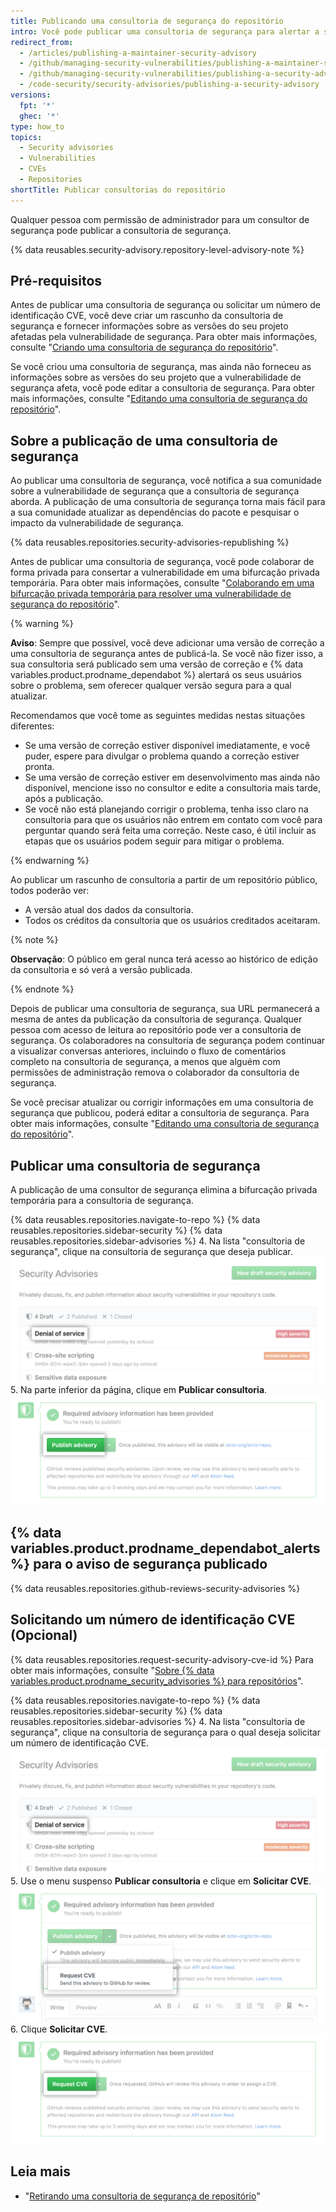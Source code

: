 ```yaml
---
title: Publicando uma consultoria de segurança do repositório
intro: Você pode publicar uma consultoria de segurança para alertar a sua comunidade sobre uma vulnerabilidade de segurança no seu projeto.
redirect_from:
  - /articles/publishing-a-maintainer-security-advisory
  - /github/managing-security-vulnerabilities/publishing-a-maintainer-security-advisory
  - /github/managing-security-vulnerabilities/publishing-a-security-advisory
  - /code-security/security-advisories/publishing-a-security-advisory
versions:
  fpt: '*'
  ghec: '*'
type: how_to
topics:
  - Security advisories
  - Vulnerabilities
  - CVEs
  - Repositories
shortTitle: Publicar consultorias do repositório
---
```


<!--Marketing-LINK: From /features/security/software-supply-chain page "Publishing a security advisory".-->

Qualquer pessoa com permissão de administrador para um consultor de segurança pode publicar a consultoria de segurança.

{% data reusables.security-advisory.repository-level-advisory-note %}

## Pré-requisitos

Antes de publicar uma consultoria de segurança ou solicitar um número de identificação CVE, você deve criar um rascunho da consultoria de segurança e fornecer informações sobre as versões do seu projeto afetadas pela vulnerabilidade de segurança. Para obter mais informações, consulte "[Criando uma consultoria de segurança do repositório](/code-security/repository-security-advisories/creating-a-repository-security-advisory)".

Se você criou uma consultoria de segurança, mas ainda não forneceu as informações sobre as versões do seu projeto que a vulnerabilidade de segurança afeta, você pode editar a consultoria de segurança. Para obter mais informações, consulte "[Editando uma consultoria de segurança do repositório](/code-security/repository-security-advisories/editing-a-repository-security-advisory)".

## Sobre a publicação de uma consultoria de segurança

Ao publicar uma consultoria de segurança, você notifica a sua comunidade sobre a vulnerabilidade de segurança que a consultoria de segurança aborda. A publicação de uma consultoria de segurança torna mais fácil para a sua comunidade atualizar as dependências do pacote e pesquisar o impacto da vulnerabilidade de segurança.

{% data reusables.repositories.security-advisories-republishing %}

Antes de publicar uma consultoria de segurança, você pode colaborar de forma privada para consertar a vulnerabilidade em uma bifurcação privada temporária. Para obter mais informações, consulte "[Colaborando em uma bifurcação privada temporária para resolver uma vulnerabilidade de segurança do repositório](/code-security/repository-security-advisories/collaborating-in-a-temporary-private-fork-to-resolve-a-repository-security-vulnerability)".

{% warning %}

**Aviso**: Sempre que possível, você deve adicionar uma versão de correção a uma consultoria de segurança antes de publicá-la. Se você não fizer isso, a sua consultoria será publicado sem uma versão de correção e {% data variables.product.prodname_dependabot %} alertará os seus usuários sobre o problema, sem oferecer qualquer versão segura para a qual atualizar.

Recomendamos que você tome as seguintes medidas nestas situações diferentes:

- Se uma versão de correção estiver disponível imediatamente, e você puder, espere para divulgar o problema quando a correção estiver pronta.
- Se uma versão de correção estiver em desenvolvimento mas ainda não disponível, mencione isso no consultor e edite a consultoria mais tarde, após a publicação.
- Se você não está planejando corrigir o problema, tenha isso claro na consultoria para que os usuários não entrem em contato com você para perguntar quando será feita uma correção. Neste caso, é útil incluir as etapas que os usuários podem seguir para mitigar o problema.

{% endwarning %}

Ao publicar um rascunho de consultoria a partir de um repositório público, todos poderão ver:

- A versão atual dos dados da consultoria.
- Todos os créditos da consultoria que os usuários creditados aceitaram.

{% note %}

**Observação**: O público em geral nunca terá acesso ao histórico de edição da consultoria e só verá a versão publicada.

{% endnote %}

Depois de publicar uma consultoria de segurança, sua URL permanecerá a mesma de antes da publicação da consultoria de segurança. Qualquer pessoa com acesso de leitura ao repositório pode ver a consultoria de segurança. Os colaboradores na consultoria de segurança podem continuar a visualizar conversas anteriores, incluindo o fluxo de comentários completo na consultoria de segurança, a menos que alguém com permissões de administração remova o colaborador da consultoria de segurança.

Se você precisar atualizar ou corrigir informações em uma consultoria de segurança que publicou, poderá editar a consultoria de segurança. Para obter mais informações, consulte "[Editando uma consultoria de segurança do repositório](/code-security/repository-security-advisories/editing-a-repository-security-advisory)".

## Publicar uma consultoria de segurança

A publicação de uma consultor de segurança elimina a bifurcação privada temporária para a consultoria de segurança.

{% data reusables.repositories.navigate-to-repo %}
{% data reusables.repositories.sidebar-security %}
{% data reusables.repositories.sidebar-advisories %}
4. Na lista "consultoria de segurança", clique na consultoria de segurança que deseja publicar. ![Consultoria de segurança na lista](/assets/images/help/security/security-advisory-in-list.png)
5. Na parte inferior da página, clique em **Publicar consultoria**. ![Botão Publish advisory (Publicar consultoria)](/assets/images/help/security/publish-advisory-button.png)

## {% data variables.product.prodname_dependabot_alerts %} para o aviso de segurança publicado

{% data reusables.repositories.github-reviews-security-advisories %}

## Solicitando um número de identificação CVE (Opcional)

{% data reusables.repositories.request-security-advisory-cve-id %} Para obter mais informações, consulte "[Sobre {% data variables.product.prodname_security_advisories %} para repositórios](/code-security/repository-security-advisories/about-github-security-advisories-for-repositories#cve-identification-numbers)".

{% data reusables.repositories.navigate-to-repo %}
{% data reusables.repositories.sidebar-security %}
{% data reusables.repositories.sidebar-advisories %}
4. Na lista "consultoria de segurança", clique na consultoria de segurança para o qual deseja solicitar um número de identificação CVE. ![Consultoria de segurança na lista](/assets/images/help/security/security-advisory-in-list.png)
5. Use o menu suspenso **Publicar consultoria** e clique em **Solicitar CVE**. ![Solicitar CVE no menu suspenso](/assets/images/help/security/security-advisory-drop-down-request-cve.png)
6. Clique **Solicitar CVE**. ![Botão "Solicitar CVE"](/assets/images/help/security/security-advisory-request-cve-button.png)

## Leia mais

- "[Retirando uma consultoria de segurança de repositório](/code-security/repository-security-advisories/withdrawing-a-repository-security-advisory)"
